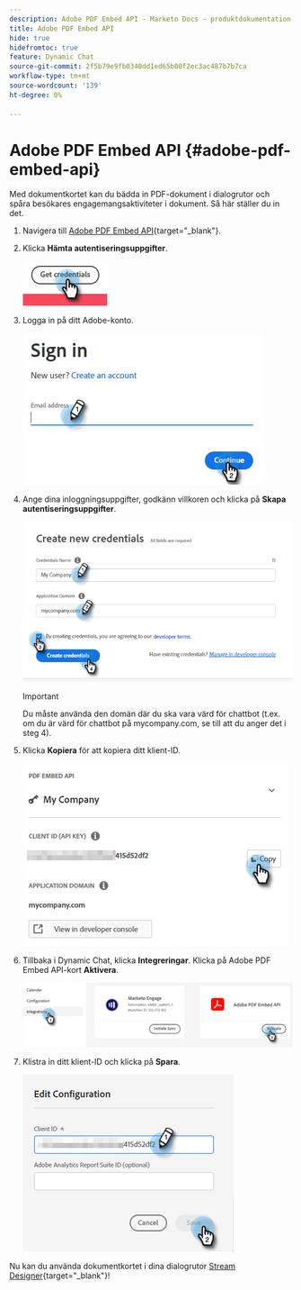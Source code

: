 ```yaml
---
description: Adobe PDF Embed API - Marketo Docs - produktdokumentation
title: Adobe PDF Embed API
hide: true
hidefromtoc: true
feature: Dynamic Chat
source-git-commit: 2f5b79e9fb0340dd1ed65b00f2ec3ac487b7b7ca
workflow-type: tm+mt
source-wordcount: '139'
ht-degree: 0%

---
```


# Adobe PDF Embed API {#adobe-pdf-embed-api}

Med dokumentkortet kan du bädda in PDF-dokument i dialogrutor och spåra besökares engagemangsaktiviteter i dokument. Så här ställer du in det.

1. Navigera till [Adobe PDF Embed API](https://udp.adobe.io/document-services/apis/pdf-embed/){target="_blank"}.

1. Klicka **Hämta autentiseringsuppgifter**.

   ![](assets/adobe-pdf-embed-api-1.png)

1. Logga in på ditt Adobe-konto.

   ![](assets/adobe-pdf-embed-api-2.png)

1. Ange dina inloggningsuppgifter, godkänn villkoren och klicka på **Skapa autentiseringsuppgifter**.

   ![](assets/adobe-pdf-embed-api-3.png)

   >[!IMPORTANT]
   >
   >Du måste använda den domän där du ska vara värd för chattbot (t.ex. om du är värd för chattbot på mycompany.com, se till att du anger det i steg 4).

1. Klicka **Kopiera** för att kopiera ditt klient-ID.

   ![](assets/adobe-pdf-embed-api-4.png)

1. Tillbaka i Dynamic Chat, klicka **Integreringar**. Klicka på Adobe PDF Embed API-kort **Aktivera**.

   ![](assets/adobe-pdf-embed-api-5.png)

1. Klistra in ditt klient-ID och klicka på **Spara**.

   ![](assets/adobe-pdf-embed-api-6.png)

Nu kan du använda dokumentkortet i dina dialogrutor [Stream Designer](/help/marketo/product-docs/demand-generation/dynamic-chat-two/automated-chat/stream-designer.md){target="_blank"}!

